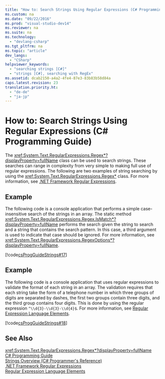 ```yaml
---
title: "How to: Search Strings Using Regular Expressions (C# Programming Guide)"
ms.custom: na
ms.date: "09/22/2016"
ms.prod: "visual-studio-dev14"
ms.reviewer: na
ms.suite: na
ms.technology: 
  - "devlang-csharp"
ms.tgt_pltfrm: na
ms.topic: "article"
dev_langs: 
  - "CSharp"
helpviewer_keywords: 
  - "searching strings [C#]"
  - "strings [C#], searching with RegEx"
ms.assetid: dcab2150-a4a2-4fe4-87e3-83b83b58d84a
caps.latest.revision: 23
translation.priority.ht: 
  - "de-de"
  - "ja-jp"
---
```

# How to: Search Strings Using Regular Expressions (C# Programming Guide)
The <xref:System.Text.RegularExpressions.Regex*?displayProperty=fullName> class can be used to search strings. These searches can range in complexity from very simple to making full use of regular expressions. The following are two examples of string searching by using the <xref:System.Text.RegularExpressions.Regex*> class. For more information, see [.NET Framework Regular Expressions](assetId:///521b3f6d-f869-42e1-93e5-158c54a6895d).  
  
## Example  
 The following code is a console application that performs a simple case-insensitive search of the strings in an array. The static method <xref:System.Text.RegularExpressions.Regex.IsMatch*?displayProperty=fullName> performs the search given the string to search and a string that contains the search pattern. In this case, a third argument is used to indicate that case should be ignored. For more information, see <xref:System.Text.RegularExpressions.RegexOptions*?displayProperty=fullName>.  
  
 [!code[csProgGuideStrings#17](../vs140/codesnippet/CSharp/how-to--search-strings-using-regular-expressions--csharp-programming-guide-_1.cs)]  
  
## Example  
 The following code is a console application that uses regular expressions to validate the format of each string in an array. The validation requires that each string take the form of a telephone number in which three groups of digits are separated by dashes, the first two groups contain three digits, and the third group contains four digits. This is done by using the regular expression `^\\d{3}-\\d{3}-\\d{4}$`. For more information, see [Regular Expression Language Elements](assetId:///930653a6-95d2-4697-9d5a-52d11bb6fd4c).  
  
 [!code[csProgGuideStrings#18](../vs140/codesnippet/CSharp/how-to--search-strings-using-regular-expressions--csharp-programming-guide-_2.cs)]  
  
## See Also  
 <xref:System.Text.RegularExpressions.Regex*?displayProperty=fullName>   
 [C# Programming Guide](../vs140/csharp-programming-guide.md)   
 [Strings Overview (C# Programmer's Reference)](../vs140/strings--csharp-programming-guide-.md)   
 [.NET Framework Regular Expressions](assetId:///521b3f6d-f869-42e1-93e5-158c54a6895d)   
 [Regular Expression Language Elements](assetId:///930653a6-95d2-4697-9d5a-52d11bb6fd4c)